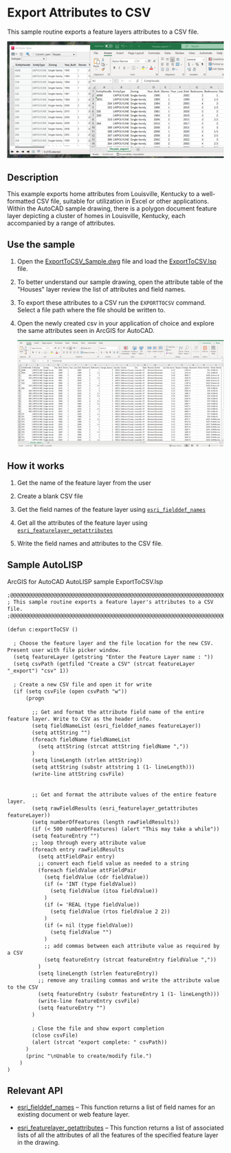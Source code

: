 # Export Attributes to CSV

This sample routine exports a feature layers attributes to a CSV file.

![Cover_](../../../Resources/Images/ExportCSV-1.png)

## Description
This example exports home attributes from Louisville, Kentucky to a well-formatted CSV file, suitable for utilization in Excel or other applications. Within the AutoCAD sample drawing, there is a polygon document feature layer depicting a cluster of homes in Louisville, Kentucky, each accompanied by a range of attributes.

## Use the sample  

1. Open the [ExportToCSV_Sample.dwg](ExportToCSV_Sample.dwg) file and load the [ExportToCSV.lsp](ExportToCSV.lsp)  file.

3. To better understand our sample drawing, open the attribute table of the "Houses" layer review the list of attributes and field names.

4. To export these attributes to a CSV run the ```EXPORTTOCSV``` command. Select a file path where the file should be written to. 

6. Open the newly created csv in your application of choice and explore the same attributes seen in ArcGIS for AutoCAD.

    ![Excel_](../../../Resources/Images/ExportCSV-6.png)

## How it works

1. Get the name of the feature layer from the user

2. Create a blank CSV file

3. Get the field names of the feature layer using [```esri_fielddef_names```](https://doc.arcgis.com/en/arcgis-for-autocad/latest/commands-api/esri-fielddef-names.htm)

4. Get all the attributes of the feature layer using [```esri_featurelayer_getattributes```](https://doc.arcgis.com/en/arcgis-for-autocad/latest/commands-api/esri-featurelayer-getattributes.htm)

5. Write the field names and attributes to the CSV file.

   

## Sample AutoLISP
ArcGIS for AutoCAD AutoLISP sample ExportToCSV.lsp
``` LISP
;@@@@@@@@@@@@@@@@@@@@@@@@@@@@@@@@@@@@@@@@@@@@@@@@@@@@@@@@@@@@@@@@@@@@@@@@@@@@@@@@@@@@@@@@@@@@@@@@@@@@
; This sample routine exports a feature layer's attributes to a CSV file.
;@@@@@@@@@@@@@@@@@@@@@@@@@@@@@@@@@@@@@@@@@@@@@@@@@@@@@@@@@@@@@@@@@@@@@@@@@@@@@@@@@@@@@@@@@@@@@@@@@@@@

(defun c:exportToCSV ()
  
  ; Choose the feature layer and the file location for the new CSV. Present user with file picker window. 
  (setq featureLayer (getstring "Enter the Feature Layer name : "))
  (setq csvPath (getfiled "Create a CSV" (strcat featureLayer "_export") "csv" 1))
  
  ; Create a new CSV file and open it for write
  (if (setq csvFile (open csvPath "w")) 
      (progn     
        
        ;; Get and format the attribute field name of the entire feature layer. Write to CSV as the header info. 
        (setq fieldNameList (esri_fielddef_names featureLayer))
        (setq attString "")
        (foreach fieldName fieldNameList
          (setq attString (strcat attString fieldName ","))
        )
        (setq lineLength (strlen attString))
        (setq attString (substr attstring 1 (1- lineLength)))
        (write-line attString csvFile)

        
        ;; Get and format the attribute values of the entire feature layer.
        (setq rawFieldResults (esri_featurelayer_getattributes featureLayer))
        (setq numberOfFeatures (length rawFieldResults))
        (if (< 500 numberOfFeatures) (alert "This may take a while"))
        (setq featureEntry "")
        ;; loop through every attribute value
        (foreach entry rawFieldResults
          (setq attFieldPair entry)
          ;; convert each field value as needed to a string          
          (foreach fieldValue attFieldPair
            (setq fieldValue (cdr fieldValue))
            (if (= 'INT (type fieldValue))
              (setq fieldValue (itoa fieldValue))
            )
            (if (= 'REAL (type fieldValue))
              (setq fieldValue (rtos fieldValue 2 2))
            )
            (if (= nil (type fieldValue))
              (setq fieldValue "")
            )
            ;; add commas between each attribute value as required by a CSV
            (setq featureEntry (strcat featureEntry fieldValue ","))
          )
          (setq lineLength (strlen featureEntry))
          ;; remove any trailing commas and write the attribute value to the CSV
          (setq featureEntry (substr featureEntry 1 (1- lineLength)))
          (write-line featureEntry csvFile)
          (setq featureEntry "")
        )

        ; Close the file and show export completion
        (close csvFile)
        (alert (strcat "export complete: " csvPath))
      )
      (princ "\nUnable to create/modify file.")
    )
)
```

## Relevant  API

- [esri_fielddef_names](https://doc.arcgis.com/en/arcgis-for-autocad/latest/commands-api/esri-fielddef-names.htm) – This function returns a list of field names for an existing document or web feature layer.

- [esri_featurelayer_getattributes](https://doc.arcgis.com/en/arcgis-for-autocad/latest/commands-api/esri-featurelayer-getattributes.htm) – This function returns a list of associated lists of all the attributes of all the features of the specified feature layer in the drawing.
